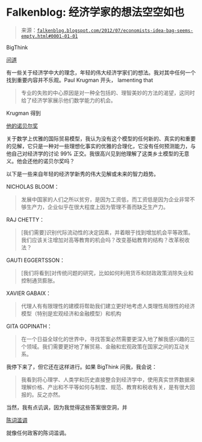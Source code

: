 <!--yml

类别：未分类

日期：2024 年 05 月 12 日 20:25:30

-->

# Falkenblog: 经济学家的想法空空如也

> 来源：[`falkenblog.blogspot.com/2012/07/economists-idea-bag-seems-empty.html#0001-01-01`](http://falkenblog.blogspot.com/2012/07/economists-idea-bag-seems-empty.html#0001-01-01)

BigThink

[问道](http://bigthink.com/power-games/empirics-and-psychology-eight-of-the-worlds-top-young-economists-discuss-where-their-field-is-going)

有一些关于经济学中大的理念，年轻的伟大经济学家们的想法。我对其中任何一个找到重要内容并不乐观。Paul Krugman 开头， lamenting that

> 专业的失败的中心原因是对一种全包括的、理智美妙的方法的渴望，这同时给了经济学家展示他们数学能力的机会。

Krugman 得到

[他的诺贝尔奖](http://falkenblog.blogspot.com/2008/12/krugmans-nobel-lecture.html)

关于数学上优雅的国际贸易模型，我认为没有这个模型的任何新的、真实的和重要的见解，它只是一种对一些理想化事实的优雅的合理化，它没有任何预测能力，与他自己对经济学的讨论 99% 正交。我很高兴见到他理解了这类乡土模型的无意义。他会还他的诺贝尔奖吗？

以下是一些来自年轻的经济学新秀的伟大见解或未来的智力趋势。

NICHOLAS BLOOM：

> 发展中国家的人们之所以贫穷，是因为工资低，而工资低是因为企业非常不够生产力，企业似乎在很大程度上因为管理不善而缺乏生产力。

RAJ CHETTY：

> [我们需要]识别代际流动性的决定因素，并着眼于找到增加机会平等政策。我们应该关注增加对高等教育的机会吗？改变基础教育的结构？改革税收法？

GAUTI EGGERTSSON：

> [我们将看到]对传统问题的研究，比如如何利用货币和财政政策消除失业和控制通货膨胀。

XAVIER GABAIX：

> 代理人有有限理性的建模将帮助我们建立更好地考虑人类理性局限性的经济模型（特别是宏观经济和金融模型）和机构

GITA GOPINATH：

> 在一个日益全球化的世界中，寻找答案必然需要更深入地了解我感兴趣的三个领域。我们需要更好地了解贸易、金融和宏观政策在国家之间的互动关系。

我停下来了，但它还在这样进行。如果 BigThink 问我，我会说：

> 我看到将心理学、人类学和历史直接整合到经济学中，使用真实世界数据来理解价格、产出和不平等如何与制度、规范、教育和税收有关，是有很大回报的。反之亦然。

当然，我有点讥讽，因为我觉得这些答案很空洞，并

[陈词滥调](http://falkenblog.blogspot.com/2009/07/psychologists-to-rescue.html)

就像任何政客的陈词滥调。
